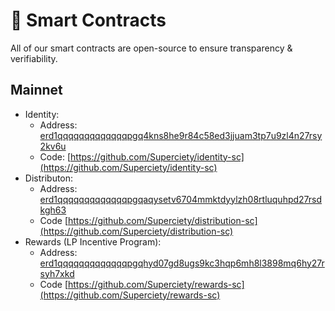 # 📄 Smart Contracts

All of our smart contracts are open-source to ensure transparency & verifiability.

## Mainnet

- Identity:
  - Address: [erd1qqqqqqqqqqqqqpgq4kns8he9r84c58ed3jjuam3tp7u9zl4n27rsy2kv6u](https://explorer.elrond.com/accounts/erd1qqqqqqqqqqqqqpgq4kns8he9r84c58ed3jjuam3tp7u9zl4n27rsy2kv6u)
  - Code: [https://github.com/Superciety/identity-sc](https://github.com/Superciety/identity-sc)
- Distributon:
  - Address: [erd1qqqqqqqqqqqqqpgqaqysetv6704mmktdyylzh08rtluquhpd27rsdkgh63](https://explorer.elrond.com/accounts/erd1qqqqqqqqqqqqqpgqaqysetv6704mmktdyylzh08rtluquhpd27rsdkgh63)
  - Code [https://github.com/Superciety/distribution-sc](https://github.com/Superciety/distribution-sc)
- Rewards (LP Incentive Program):
  - Address: [erd1qqqqqqqqqqqqqpgqhyd07gd8ugs9kc3hqp6mh8l3898mq6hy27rsyh7xkd](https://explorer.elrond.com/accounts/erd1qqqqqqqqqqqqqpgqhyd07gd8ugs9kc3hqp6mh8l3898mq6hy27rsyh7xkd)
  - Code [https://github.com/Superciety/rewards-sc](https://github.com/Superciety/rewards-sc)
